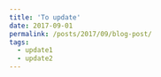 ```yaml
---
title: 'To update'
date: 2017-09-01
permalink: /posts/2017/09/blog-post/
tags:
  - update1
  - update2
---
```

